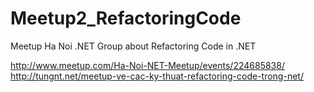 # Meetup2_RefactoringCode
Meetup Ha Noi .NET Group about Refactoring Code in .NET

http://www.meetup.com/Ha-Noi-NET-Meetup/events/224685838/
http://tungnt.net/meetup-ve-cac-ky-thuat-refactoring-code-trong-net/

